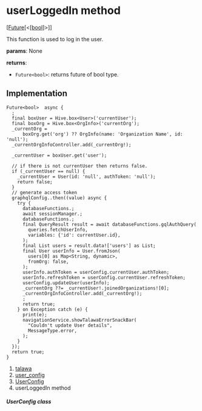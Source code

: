 
<div>

# userLoggedIn method

</div>


[[Future](https://api.flutter.dev/flutter/dart-core/Future-class.html)[\<[[bool](https://api.flutter.dev/flutter/dart-core/bool-class.html)]\>]]




This function is used to log in the user.

**params**: None

**returns**:

-   `Future<bool>`: returns future of bool type.



## Implementation

``` language-dart
Future<bool>  async {
  ;
  final boxUser = Hive.box<User>('currentUser');
  final boxOrg = Hive.box<OrgInfo>('currentOrg');
  _currentOrg =
      boxOrg.get('org') ?? OrgInfo(name: 'Organization Name', id: 'null');
  _currentOrgInfoController.add(_currentOrg!);

  _currentUser = boxUser.get('user');

  // if there is not currentUser then returns false.
  if (_currentUser == null) {
    _currentUser = User(id: 'null', authToken: 'null');
    return false;
  }
  // generate access token
  graphqlConfig..then((value) async {
    try {
      databaseFunctions.;
      await sessionManager.;
      databaseFunctions.;
      final QueryResult result = await databaseFunctions.gqlAuthQuery(
        queries.fetchUserInfo,
        variables: {'id': currentUser.id},
      );
      final List users = result.data!['users'] as List;
      final User userInfo = User.fromJson(
        users[0] as Map<String, dynamic>,
        fromOrg: false,
      );
      userInfo.authToken = userConfig.currentUser.authToken;
      userInfo.refreshToken = userConfig.currentUser.refreshToken;
      userConfig.updateUser(userInfo);
      _currentOrg ??= _currentUser!.joinedOrganizations![0];
      _currentOrgInfoController.add(_currentOrg!);
      ;
      return true;
    } on Exception catch (e) {
      print(e);
      navigationService.showTalawaErrorSnackBar(
        "Couldn't update User details",
        MessageType.error,
      );
    }
  });
  return true;
}
```







1.  [talawa](../../index.html)
2.  [user_config](../../services_user_config/)
3.  [UserConfig](../../services_user_config/UserConfig-class.html)
4.  userLoggedIn method

##### UserConfig class







